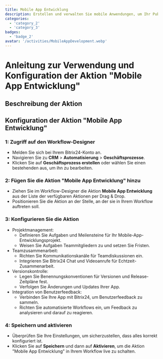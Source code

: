 ```yaml
---
title: Mobile App Entwicklung
description: Erstellen und verwalten Sie mobile Anwendungen, um Ihr Publikum zu erreichen.
categories: 
  - 'category_2'
  - 'category_3'
badges: 
  - 'badge_2' 
avatar: '/activities/MobileAppDevelopment.webp'
---
```

# Anleitung zur Verwendung und Konfiguration der Aktion "Mobile App Entwicklung"

## Beschreibung der Aktion

## **Konfiguration der Aktion "Mobile App Entwicklung"**

### 1: Zugriff auf den Workflow-Designer
- Melden Sie sich bei Ihrem Bitrix24-Konto an.
- Navigieren Sie zu **CRM** > **Automatisierung** > **Geschäftsprozesse**.
- Klicken Sie auf **Geschäftsprozess erstellen** oder wählen Sie einen bestehenden aus, um ihn zu bearbeiten.

### 2: Fügen Sie die Aktion "Mobile App Entwicklung" hinzu
- Ziehen Sie im Workflow-Designer die Aktion **Mobile App Entwicklung** aus der Liste der verfügbaren Aktionen per Drag & Drop.
- Positionieren Sie die Aktion an der Stelle, an der sie in Ihrem Workflow auftreten soll.

### 3: Konfigurieren Sie die Aktion
- Projektmanagement:
  - Definieren Sie Aufgaben und Meilensteine für Ihr Mobile-App-Entwicklungsprojekt.
  - Weisen Sie Aufgaben Teammitgliedern zu und setzen Sie Fristen.
- Teamzusammenarbeit:
  - Richten Sie Kommunikationskanäle für Teamdiskussionen ein.
  - Integrieren Sie Bitrix24 Chat und Videoanrufe für Echtzeit-Zusammenarbeit.
- Versionskontrolle:
  - Legen Sie Benennungskonventionen für Versionen und Release-Zeitpläne fest.
  - Verfolgen Sie Änderungen und Updates Ihrer App.
- Integration von Benutzerfeedback:
  - Verbinden Sie Ihre App mit Bitrix24, um Benutzerfeedback zu sammeln.
  - Richten Sie automatisierte Workflows ein, um Feedback zu analysieren und darauf zu reagieren.

### 4: Speichern und aktivieren
- Überprüfen Sie Ihre Einstellungen, um sicherzustellen, dass alles korrekt konfiguriert ist.
- Klicken Sie auf **Speichern** und dann auf **Aktivieren**, um die Aktion "Mobile App Entwicklung" in Ihrem Workflow live zu schalten.